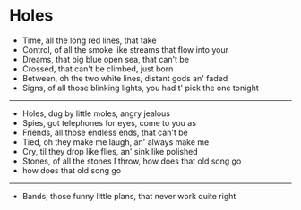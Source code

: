 # Holes

- Time, all the long red lines, that take
- Control, of all the smoke like streams that flow into your
- Dreams, that big blue open sea, that can't be
- Crossed, that can't be climbed, just born
- Between, oh the two white lines, distant gods an' faded
- Signs, of all those blinking lights, you had t' pick the one tonight
***
- Holes, dug by little moles, angry jealous
- Spies, got telephones for eyes, come to you as
- Friends, all those endless ends, that can't be
- Tied, oh they make me laugh, an' always make me
- Cry, til they drop like flies, an' sink like polished
- Stones, of all the stones I throw, how does that old song go
- how does that old song go
***
- Bands, those funny little plans, that never work quite right

